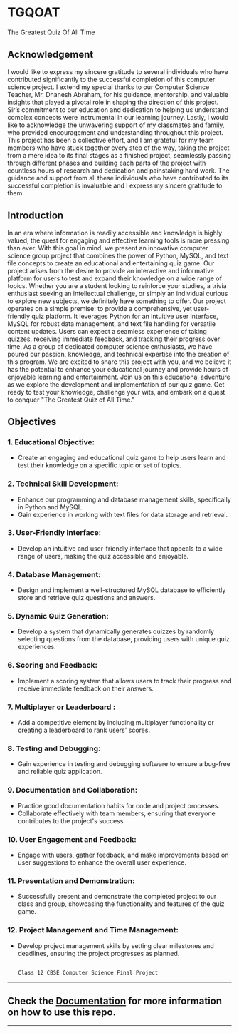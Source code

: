 # TGQOAT
The Greatest Quiz Of All Time

## Acknowledgement
I would like to express my sincere gratitude to several individuals who have contributed significantly to the successful completion of this computer science project.
I extend my special thanks to our Computer Science Teacher, Mr. Dhanesh Abraham, for his guidance, mentorship, and valuable insights that played a pivotal role in shaping the direction of this project. Sir’s commitment to our education and dedication to helping us understand complex concepts were instrumental in our learning journey.
Lastly, I would like to acknowledge the unwavering support of my classmates and family, who provided encouragement and understanding throughout this project.
This project has been a collective effort, and I am grateful for my team members who have stuck together every step of the way, taking the project from a mere idea to its final stages as a finished project, seamlessly passing through different phases and building each parts of the project with countless hours of research and dedication and painstaking hard work. The guidance and support from all these individuals who have contributed to its successful completion is invaluable and I express my sincere gratitude to them.

## Introduction
In an era where information is readily accessible and knowledge is highly valued, the quest for engaging and effective learning tools is more pressing than ever. With this goal in mind, we present an innovative computer science group project that combines the power of Python, MySQL, and text file concepts to create an educational and entertaining quiz game.
Our project arises from the desire to provide an interactive and informative platform for users to test and expand their knowledge on a wide range of topics. Whether you are a student looking to reinforce your studies, a trivia enthusiast seeking an intellectual challenge, or simply an individual curious to explore new subjects, we definitely have something to offer.
Our project operates on a simple premise: to provide a comprehensive, yet user-friendly quiz platform. It leverages Python for an intuitive user interface, MySQL for robust data management, and text file handling for versatile content updates. Users can expect a seamless experience of taking quizzes, receiving immediate feedback, and tracking their progress over time.
As a group of dedicated computer science enthusiasts, we have poured our passion, knowledge, and technical expertise into the creation of this program. We are excited to share this project with you, and we believe it has the potential to enhance your educational journey and provide hours of enjoyable learning and entertainment.
Join us on this educational adventure as we explore the development and implementation of our quiz game. Get ready to test your knowledge, challenge your wits, and embark on a quest to conquer "The Greatest Quiz of All Time."

## Objectives

### 1. Educational Objective:
- Create an engaging and educational quiz game to help users learn and test their knowledge on a specific topic or set of topics.

### 2. Technical Skill Development:
- Enhance our programming and database management skills, specifically in Python and MySQL.
- Gain experience in working with text files for data storage and retrieval.

### 3. User-Friendly Interface:
- Develop an intuitive and user-friendly interface that appeals to a wide range of users, making the quiz accessible and enjoyable.

### 4. Database Management:
- Design and implement a well-structured MySQL database to efficiently store and retrieve quiz questions and answers.

### 5. Dynamic Quiz Generation:
- Develop a system that dynamically generates quizzes by randomly selecting questions from the database, providing users with unique quiz experiences.

### 6. Scoring and Feedback:
- Implement a scoring system that allows users to track their progress and receive immediate feedback on their answers.

### 7. Multiplayer or Leaderboard :
- Add a competitive element by including multiplayer functionality or creating a leaderboard to rank users' scores.

### 8. Testing and Debugging:
- Gain experience in testing and debugging software to ensure a bug-free and reliable quiz application.

### 9. Documentation and Collaboration:
- Practice good documentation habits for code and project processes.
- Collaborate effectively with team members, ensuring that everyone contributes to the project's success.

### 10. User Engagement and Feedback:
- Engage with users, gather feedback, and make improvements based on user suggestions to enhance the overall user experience.

### 11. Presentation and Demonstration:
- Successfully present and demonstrate the completed project to our class and group, showcasing the functionality and features of the quiz game.

### 12. Project Management and Time Management:
- Develop project management skills by setting clear milestones and deadlines, ensuring the project progresses as planned.

                                                                                                                                          
                                                                                                                                          
                                                                                                                                          Class 12 CBSE Computer Science Final Project 
___
## Check the [Documentation](Documentation.md) for more information on how to use this repo.
____
